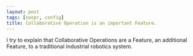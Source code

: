 ```yaml
---
layout: post
tags: [soopr, config]
title: Collaborative Operation is an important Feature.
---
```


I try to explain that Collaborative Operations are a Feature, an additional Feature, to a traditional industrial robotics system.

